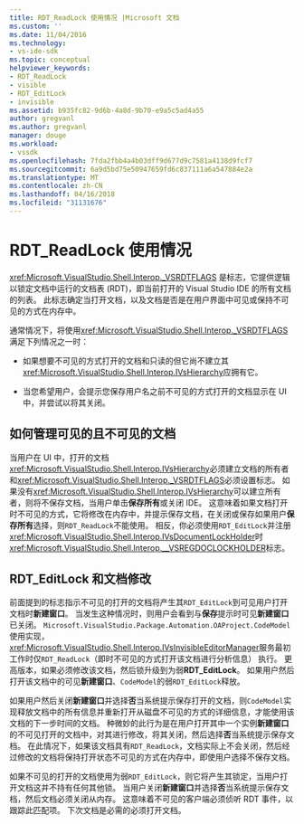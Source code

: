 ```yaml
---
title: RDT_ReadLock 使用情况 |Microsoft 文档
ms.custom: ''
ms.date: 11/04/2016
ms.technology:
- vs-ide-sdk
ms.topic: conceptual
helpviewer_keywords:
- RDT_ReadLock
- visible
- RDT_EditLock
- invisible
ms.assetid: b935fc82-9d6b-4a8d-9b70-e9a5c5ad4a55
author: gregvanl
ms.author: gregvanl
manager: douge
ms.workload:
- vssdk
ms.openlocfilehash: 7fda2fbb4a4b03dff9d677d9c7581a4138d9fcf7
ms.sourcegitcommit: 6a9d5bd75e50947659fd6c837111a6a547884e2a
ms.translationtype: MT
ms.contentlocale: zh-CN
ms.lasthandoff: 04/16/2018
ms.locfileid: "31131676"
---
```

# <a name="rdtreadlock-usage"></a>RDT_ReadLock 使用情况

<xref:Microsoft.VisualStudio.Shell.Interop._VSRDTFLAGS> 是标志，它提供逻辑以锁定文档中运行的文档表 (RDT)，即当前打开的 Visual Studio IDE 的所有文档的列表。 此标志确定当打开文档，以及文档是否是在用户界面中可见或保持不可见的方式在内存中。

通常情况下，将使用<xref:Microsoft.VisualStudio.Shell.Interop._VSRDTFLAGS>满足下列情况之一时：

- 如果想要不可见的方式打开的文档和只读的但它尚不建立其<xref:Microsoft.VisualStudio.Shell.Interop.IVsHierarchy>应拥有它。

- 当您希望用户，会提示您保存用户名之前不可见的方式打开的文档显示在 UI 中，并尝试以将其关闭。

## <a name="how-to-manage-visible-and-invisible-documents"></a>如何管理可见的且不可见的文档

当用户在 UI 中，打开的文档<xref:Microsoft.VisualStudio.Shell.Interop.IVsHierarchy>必须建立文档的所有者和<xref:Microsoft.VisualStudio.Shell.Interop._VSRDTFLAGS>必须设置标志。 如果没有<xref:Microsoft.VisualStudio.Shell.Interop.IVsHierarchy>可以建立所有者，则将不保存文档，当用户单击**保存所有**或关闭 IDE。 这意味着如果文档打开时不可见的方式，它将修改在内存中，并提示保存文档，在关闭或保存如果用户**保存所有**选择，则`RDT_ReadLock`不能使用。 相反，你必须使用`RDT_EditLock`并注册<xref:Microsoft.VisualStudio.Shell.Interop.IVsDocumentLockHolder>时<xref:Microsoft.VisualStudio.Shell.Interop.__VSREGDOCLOCKHOLDER>标志。

## <a name="rdteditlock-and-document-modification"></a>RDT_EditLock 和文档修改

前面提到的标志指示不可见的打开的文档将产生其`RDT_EditLock`到可见用户打开文档时**新建窗口**。 当发生这种情况时，则用户会看到与**保存**提示时可见**新建窗口**已关闭。 `Microsoft.VisualStudio.Package.Automation.OAProject.CodeModel` 使用实现，<xref:Microsoft.VisualStudio.Shell.Interop.IVsInvisibleEditorManager>服务最初工作时仅`RDT_ReadLock`（即时不可见的方式打开该文档进行分析信息） 执行。 更高版本，如果必须修改该文档，然后锁升级到为弱**RDT_EditLock**。 如果用户然后打开该文档中的可见**新建窗口**、`CodeModel`的弱`RDT_EditLock`释放。

如果用户然后关闭**新建窗口**并选择**否**当系统提示保存打开的文档，则`CodeModel`实现释放文档中的所有信息并重新打开从磁盘不可见的方式的详细信息，才能使用该文档的下一步时间的文档。 种微妙的此行为是在用户打开其中一个实例**新建窗口**的不可见打开的文档中，对其进行修改，将其关闭，然后选择**否**当系统提示保存文档。 在此情况下，如果该文档具有`RDT_ReadLock`，文档实际上不会关闭，然后经过修改的文档将保持打开状态不可见的方式在内存中，即使用户选择不保存文档。

如果不可见的打开的文档使用为弱`RDT_EditLock`，则它将产生其锁定，当用户打开文档这并不持有任何其他锁。 当用户关闭**新建窗口**并选择**否**当系统提示保存文档，然后文档必须关闭从内存。 这意味着不可见的客户端必须侦听 RDT 事件，以跟踪此匹配项。 下次文档是必需的必须打开文档。